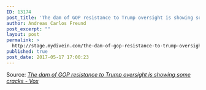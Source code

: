 ```yaml
---
ID: 13174
post_title: 'The dam of GOP resistance to Trump oversight is showing some cracks &#8211; Vox'
author: Andreas Carlos Freund
post_excerpt: ""
layout: post
permalink: >
  http://stage.mydivein.com/the-dam-of-gop-resistance-to-trump-oversight-is-showing-some-cracks-vox/
published: true
post_date: 2017-05-17 17:00:23
---
```

Source: <em><a href="https://www.vox.com/2017/5/16/15651138/trump-gop-oversight">The dam of GOP resistance to Trump oversight is showing some cracks - Vox</a></em>